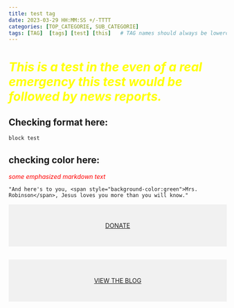 ```yaml
---
title: test tag
date: 2023-03-29 HH:MM:SS +/-TTTT
categories: [TOP_CATEGORIE, SUB_CATEGORIE]
tags: [TAG]  [tags] [test] [this]   # TAG names should always be lowercase
---
```


# <span style="color:yellow"> *This is a test in the even of a real emergency this test would be followed by news reports.*</span>

## Checking format here:

```c
block test
```
## checking color here:

<span style="color:red"> *some emphasized markdown text*</span>

<span style="color:red"></span>

```
"And here's to you, <span style="background-color:green">Mrs. Robinson</span>, Jesus loves you more than you will know."
```

<div style="background-color:rgba(0, 0, 0, 0.0470588); text-align:center; vertical-align: middle; padding:40px 0;">
<a href="/donate">DONATE</a>
</div>

<div style="background-color:rgba(0, 0, 0, 0.0470588); text-align:center; vertical-align: middle; padding:40px 0; margin-top:30px">
<a href="/blog">VIEW THE BLOG</a>
</div>